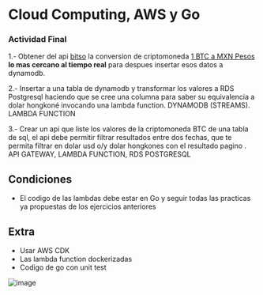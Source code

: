 # Cloud Computing, AWS y Go
### Actividad Final

1.- Obtener del api [bitso](https://bitso.com/api_info?shell#ticker) la conversion de criptomoneda [1 BTC a MXN Pesos](https://api.bitso.com/v3/ticker/?book=btc_mxn)   **lo mas cercano al tiempo real** para despues insertar esos datos a dynamodb.

2.- Insertar a una tabla de dynamodb y transformar los valores a RDS Postgresql haciendo que se cree una columna para saber su equivalencia a dolar hongkoné invocando una lambda function. DYNAMODB (STREAMS). LAMBDA FUNCTION

3.- Crear un api que liste los valores de la criptomoneda BTC de una tabla de sql, el api debe permitir filtrar resultados entre dos fechas, que te permita filtrar en dolar usd o/y dolar hongkones con el resultado pagino . API GATEWAY, LAMBDA FUNCTION, RDS POSTGRESQL


## Condiciones
- El codigo de las lambdas debe estar en Go y seguir todas las practicas ya propuestas de los ejercicios anteriores

## Extra
- Usar AWS CDK
- Las lambda function dockerizadas
- Codigo de go con unit test


![image](https://user-images.githubusercontent.com/7213379/152082871-f87a2da3-8f95-401f-bda7-410fd42cee47.png)

